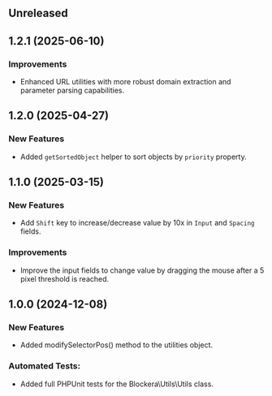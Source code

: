 ## Unreleased

## 1.2.1 (2025-06-10)

### Improvements
- Enhanced URL utilities with more robust domain extraction and parameter parsing capabilities.

## 1.2.0 (2025-04-27)

### New Features
- Added `getSortedObject` helper to sort objects by `priority` property.

## 1.1.0 (2025-03-15)

### New Features
- Add `Shift` key to increase/decrease value by 10x in `Input` and `Spacing` fields.

### Improvements
- Improve the input fields to change value by dragging the mouse after a 5 pixel threshold is reached.

## 1.0.0 (2024-12-08)

### New Features

- Added modifySelectorPos() method to the utilities object.

### Automated Tests:

- Added full PHPUnit tests for the Blockera\Utils\Utils class.